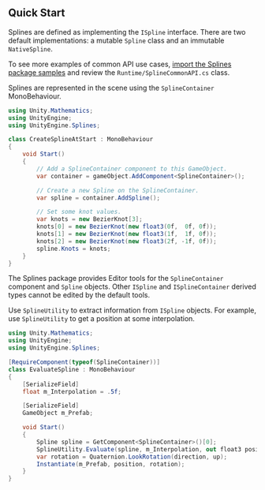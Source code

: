 ## Quick Start

Splines are defined as implementing the `ISpline` interface. There are two default implementations: a mutable `Spline` class and an immutable `NativeSpline`.

To see more examples of common API use cases, [import the Splines package samples](https://docs.unity3d.com/Packages/com.unity.splines@latest/index.html?subfolder=/manual/index.html%23import-splines-samples) and review the `Runtime/SplineCommonAPI.cs` class.

Splines are represented in the scene using the `SplineContainer` MonoBehaviour.

```cs
using Unity.Mathematics;
using UnityEngine;
using UnityEngine.Splines;

class CreateSplineAtStart : MonoBehaviour
{
    void Start()
    {
        // Add a SplineContainer component to this GameObject.
        var container = gameObject.AddComponent<SplineContainer>();

        // Create a new Spline on the SplineContainer.
        var spline = container.AddSpline();

        // Set some knot values.
        var knots = new BezierKnot[3];
        knots[0] = new BezierKnot(new float3(0f,  0f, 0f));
        knots[1] = new BezierKnot(new float3(1f,  1f, 0f));
        knots[2] = new BezierKnot(new float3(2f, -1f, 0f));
        spline.Knots = knots;
    }
}

```

The Splines package provides Editor tools for the `SplineContainer` component and `Spline` objects. Other `ISpline` and `ISplineContainer` derived types cannot be edited by the default tools.

Use `SplineUtility` to extract information from `ISpline` objects. For example, use `SplineUtility` to get a position at some interpolation.

```cs
using Unity.Mathematics;
using UnityEngine;
using UnityEngine.Splines;

[RequireComponent(typeof(SplineContainer))]
class EvaluateSpline : MonoBehaviour
{
    [SerializeField]
    float m_Interpolation = .5f;

    [SerializeField]
    GameObject m_Prefab;

    void Start()
    {
        Spline spline = GetComponent<SplineContainer>()[0];
        SplineUtility.Evaluate(spline, m_Interpolation, out float3 position, out float3 direction, out float3 up);
        var rotation = Quaternion.LookRotation(direction, up);
        Instantiate(m_Prefab, position, rotation);
    }
}
```

